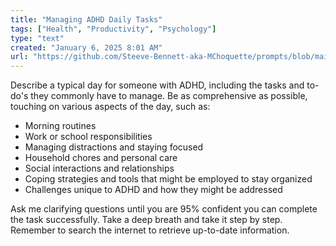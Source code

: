 ```yaml
---
title: "Managing ADHD Daily Tasks"
tags: ["Health", "Productivity", "Psychology"]
type: "text"
created: "January 6, 2025 8:01 AM"
url: "https://github.com/Steeve-Bennett-aka-MChoquette/prompts/blob/main/managing_adhd_daily_tasks.md"
---
```


Describe a typical day for someone with ADHD, including the tasks and to-do's they commonly have to manage. Be as comprehensive as possible, touching on various aspects of the day, such as:

- Morning routines
- Work or school responsibilities
- Managing distractions and staying focused
- Household chores and personal care
- Social interactions and relationships
- Coping strategies and tools that might be employed to stay organized
- Challenges unique to ADHD and how they might be addressed

Ask me clarifying questions until you are 95% confident you can complete the task successfully. Take a deep breath and take it step by step. Remember to search the internet to retrieve up-to-date information.